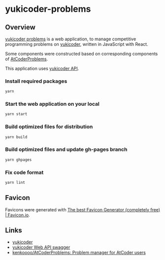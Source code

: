 # yukicoder-problems

## Overview

[yukicoder problems](https://iilj.github.io/yukicoder-problems/) is a web application, to manage competitive programming problems on [yukicoder](https://yukicoder.me/), written in JavaScript with React.

Some components were constructed based on corresponding components of [AtCoderProblems](https://github.com/kenkoooo/AtCoderProblems).

This application uses [yukicoder API](https://petstore.swagger.io/?url=https://yukicoder.me/api/swagger.yaml).

### Install required packages
```bash
yarn
```

### Start the web application on your local
```bash
yarn start
```

### Build optimized files for distribution
```bash
yarn build
```

### Build optimized files and update gh-pages branch
```bash
yarn ghpages
```

### Fix code format
```bash
yarn lint
```

## Favicon

Favicons were generated with [The best Favicon Generator \(completely free\) \| Favicon\.io](https://favicon.io/favicon-generator/).

## Links

- [yukicoder](https://yukicoder.me/)
- [yukicoder Web API swagger](https://petstore.swagger.io/?url=https://yukicoder.me/api/swagger.yaml)
- [kenkoooo/AtCoderProblems: Problem manager for AtCoder users](https://github.com/kenkoooo/AtCoderProblems)
